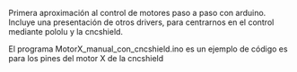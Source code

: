 Primera aproximación al control de motores paso a paso con arduino.
Incluye una presentación de otros drivers, para centrarnos en el control mediante pololu y la cncshield.

El programa MotorX_manual_con_cncshield.ino es un ejemplo de código es para los pines del motor X de la cncshield
